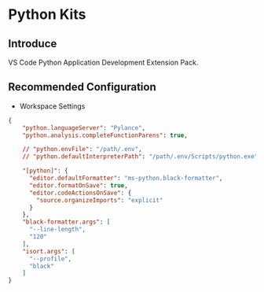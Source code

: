 # Python Kits

## Introduce

VS Code Python Application Development Extension Pack.

## Recommended Configuration

- Workspace Settings

```json
{
    "python.languageServer": "Pylance",
    "python.analysis.completeFunctionParens": true,

    // "python.envFile": "/path/.env",
    // "python.defaultInterpreterPath": "/path/.env/Scripts/python.exe",

    "[python]": {
      "editor.defaultFormatter": "ms-python.black-formatter",
      "editor.formatOnSave": true,
      "editor.codeActionsOnSave": {
        "source.organizeImports": "explicit"
      }
    },
    "black-formatter.args": [
      "--line-length",
      "120"
    ],
    "isort.args": [
      "--profile",
      "black"
    ]
}
```
